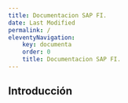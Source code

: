```yaml
---
title: Documentacion SAP FI.
date: Last Modified
permalink: /
eleventyNavigation:
    key: documenta
    order: 0
    title: Documentacion SAP FI.
---
```


<!-- @format -->

## **Introducción**
